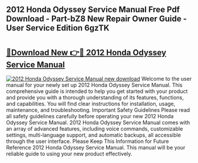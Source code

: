 ## 2012 Honda Odyssey Service Manual Free Pdf Download - Part-bZ8 New Repair Owner Guide - User Service Edition 6gzTK

# <h2><a href="http://bc17909.oget.top/?id=2012+Honda+Odyssey+Service+Manual">🔗Download New 👉🔴 2012 Honda Odyssey Service Manual</a></h2>

[![2012 Honda Odyssey Service Manual new download](https://i.imgur.com/5g1atiW.png)](http://bc17909.oget.top/?id=2012+Honda+Odyssey+Service+Manual)
Welcome to the user manual for your newly set up 2012 Honda Odyssey Service Manual. This comprehensive guide is intended to help you get started with your product and provide you with a thorough understanding of its features, functions, and capabilities. You will find clear instructions for installation, usage, maintenance, and troubleshooting. Important Safety Guidelines Please read all safety guidelines carefully before operating your new 2012 Honda Odyssey Service Manual. 2012 Honda Odyssey Service Manual comes with an array of advanced features, including voice commands, customizable settings, multi-language support, and automatic backups, all accessible through the user interface. Please Keep This Information for Future Reference 2012 Honda Odyssey Service Manual. This manual will be your reliable guide to using your new product effectively.
